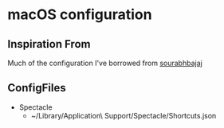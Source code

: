 # macOS configuration

## Inspiration From
Much of the configuration I've borrowed from [sourabhbajaj](https://sourabhbajaj.com/mac-setup/iTerm/zsh.html)

## ConfigFiles

* Spectacle
  * ~/Library/Application\ Support/Spectacle/Shortcuts.json
